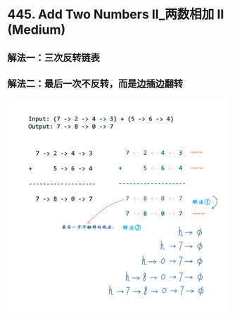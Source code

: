 # 445. Add Two Numbers II_两数相加 II (Medium)



## 解法一：三次反转链表



## 解法二：最后一次不反转，而是边插边翻转

![solve](https://raw.githubusercontent.com/KimmiGYH/LeetCode_Notes_Public/master/Section05_Solutions/0445_Add%20Two%20Numbers%20II_%E4%B8%A4%E6%95%B0%E7%9B%B8%E5%8A%A0%20II/solve.png)
